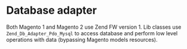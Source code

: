 # Database adapter

Both Magento 1 and Magento 2 use Zend FW version 1. Lib classes use `Zend_Db_Adapter_Pdo_Mysql` to access database and
 perform low level operations with data (bypassing Magento models resources).
